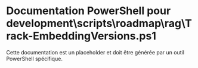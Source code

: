 # Documentation PowerShell pour development\scripts\roadmap\rag\Track-EmbeddingVersions.ps1

Cette documentation est un placeholder et doit être générée par un outil PowerShell spécifique.
